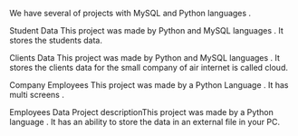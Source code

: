    We have several of projects with MySQL and Python languages .
 
Student Data 
This project was made by Python and MySQL languages . It stores the students data.

Clients Data
This project was made by Python and MySQL languages . It stores the clients data for the small company of air internet is called cloud.


Company Employees
This project was made by a Python Language . It has multi screens .


Employees Data
Project descriptionThis project was made by a Python language . It has an ability to store the data in an external file in your PC.


